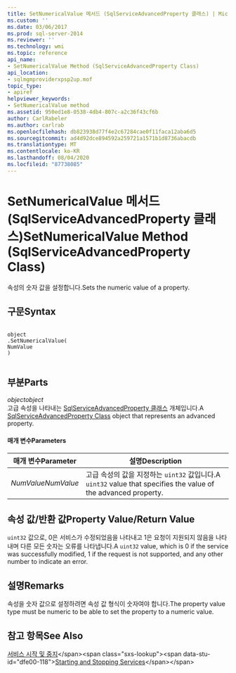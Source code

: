 ```yaml
---
title: SetNumericalValue 메서드 (SqlServiceAdvancedProperty 클래스) | Microsoft Docs
ms.custom: ''
ms.date: 03/06/2017
ms.prod: sql-server-2014
ms.reviewer: ''
ms.technology: wmi
ms.topic: reference
api_name:
- SetNumericalValue Method (SqlServiceAdvancedProperty Class)
api_location:
- sqlmgmproviderxpsp2up.mof
topic_type:
- apiref
helpviewer_keywords:
- SetNumericalValue method
ms.assetid: 950ed1e8-0538-4db4-807c-a2c36f43cf6b
author: CarlRabeler
ms.author: carlrab
ms.openlocfilehash: db823938d77f4e2c67284cae0f11faca12aba6d5
ms.sourcegitcommit: ad4d92dce894592a259721a1571b1d8736abacdb
ms.translationtype: MT
ms.contentlocale: ko-KR
ms.lasthandoff: 08/04/2020
ms.locfileid: "87738085"
---
```

# <a name="setnumericalvalue-method-sqlserviceadvancedproperty-class"></a><span data-ttu-id="dfe00-102">SetNumericalValue 메서드(SqlServiceAdvancedProperty 클래스)</span><span class="sxs-lookup"><span data-stu-id="dfe00-102">SetNumericalValue Method (SqlServiceAdvancedProperty Class)</span></span>
  <span data-ttu-id="dfe00-103">속성의 숫자 값을 설정합니다.</span><span class="sxs-lookup"><span data-stu-id="dfe00-103">Sets the numeric value of a property.</span></span>  
  
## <a name="syntax"></a><span data-ttu-id="dfe00-104">구문</span><span class="sxs-lookup"><span data-stu-id="dfe00-104">Syntax</span></span>  
  
```  
  
object  
.SetNumericalValue(  
NumValue  
)  
  
```  
  
## <a name="parts"></a><span data-ttu-id="dfe00-105">부분</span><span class="sxs-lookup"><span data-stu-id="dfe00-105">Parts</span></span>  
 <span data-ttu-id="dfe00-106">*object*</span><span class="sxs-lookup"><span data-stu-id="dfe00-106">*object*</span></span>  
 <span data-ttu-id="dfe00-107">고급 속성을 나타내는 [SqlServiceAdvancedProperty 클래스](sqlserviceadvancedproperty-class.md) 개체입니다.</span><span class="sxs-lookup"><span data-stu-id="dfe00-107">A [SqlServiceAdvancedProperty Class](sqlserviceadvancedproperty-class.md) object that represents an advanced property.</span></span>  
  
#### <a name="parameters"></a><span data-ttu-id="dfe00-108">매개 변수</span><span class="sxs-lookup"><span data-stu-id="dfe00-108">Parameters</span></span>  
  
|<span data-ttu-id="dfe00-109">매개 변수</span><span class="sxs-lookup"><span data-stu-id="dfe00-109">Parameter</span></span>|<span data-ttu-id="dfe00-110">설명</span><span class="sxs-lookup"><span data-stu-id="dfe00-110">Description</span></span>|  
|---------------|-----------------|  
|<span data-ttu-id="dfe00-111">*NumValue*</span><span class="sxs-lookup"><span data-stu-id="dfe00-111">*NumValue*</span></span>|<span data-ttu-id="dfe00-112">고급 속성의 값을 지정하는 `uint32` 값입니다.</span><span class="sxs-lookup"><span data-stu-id="dfe00-112">A `uint32` value that specifies the value of the advanced property.</span></span>|  
  
## <a name="property-valuereturn-value"></a><span data-ttu-id="dfe00-113">속성 값/반환 값</span><span class="sxs-lookup"><span data-stu-id="dfe00-113">Property Value/Return Value</span></span>  
 <span data-ttu-id="dfe00-114">`uint32` 값으로, 0은 서비스가 수정되었음을 나타내고 1은 요청이 지원되지 않음을 나타내며 다른 모든 숫자는 오류를 나타냅니다.</span><span class="sxs-lookup"><span data-stu-id="dfe00-114">A `uint32` value, which is 0 if the service was successfully modified, 1 if the request is not supported, and any other number to indicate an error.</span></span>  
  
## <a name="remarks"></a><span data-ttu-id="dfe00-115">설명</span><span class="sxs-lookup"><span data-stu-id="dfe00-115">Remarks</span></span>  
 <span data-ttu-id="dfe00-116">속성을 숫자 값으로 설정하려면 속성 값 형식이 숫자여야 합니다.</span><span class="sxs-lookup"><span data-stu-id="dfe00-116">The property value type must be numeric to be able to set the property to a numeric value.</span></span>  
  
## <a name="see-also"></a><span data-ttu-id="dfe00-117">참고 항목</span><span class="sxs-lookup"><span data-stu-id="dfe00-117">See Also</span></span>  
 <span data-ttu-id="dfe00-118">[서비스 시작 및 중지](https://technet.microsoft.com/library/ms174886\(v=sql.105\).aspx)</span><span class="sxs-lookup"><span data-stu-id="dfe00-118">[Starting and Stopping Services](https://technet.microsoft.com/library/ms174886\(v=sql.105\).aspx)</span></span>  
  
  
